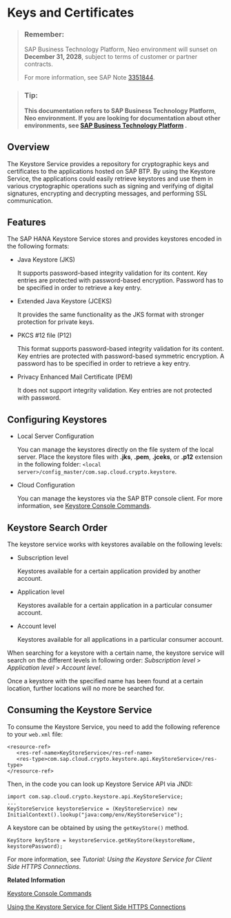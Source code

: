 <!-- loio3735938d1d1d4d04a0e976b9ad1799d5 -->

# Keys and Certificates

> ### Remember:  
> SAP Business Technology Platform, Neo environment will sunset on **December 31, 2028**, subject to terms of customer or partner contracts.
> 
> For more information, see SAP Note [3351844](https://me.sap.com/notes/3351844).

> ### Tip:  
> **This documentation refers to SAP Business Technology Platform, Neo environment. If you are looking for documentation about other environments, see [SAP Business Technology Platform](https://help.sap.com/docs/btp/sap-business-technology-platform/sap-business-technology-platform?version=Cloud) .**



<a name="loio3735938d1d1d4d04a0e976b9ad1799d5__section_N1001A_N10017_N10001"/>

## Overview

The Keystore Service provides a repository for cryptographic keys and certificates to the applications hosted on SAP BTP. By using the Keystore Service, the applications could easily retrieve keystores and use them in various cryptographic operations such as signing and verifying of digital signatures, encrypting and decrypting messages, and performing SSL communication.



<a name="loio3735938d1d1d4d04a0e976b9ad1799d5__section_N10027_N10017_N10001"/>

## Features

The SAP HANA Keystore Service stores and provides keystores encoded in the following formats:

-   Java Keystore \(JKS\)

    It supports password-based integrity validation for its content. Key entries are protected with password-based encryption. Password has to be specified in order to retrieve a key entry.

-   Extended Java Keystore \(JCEKS\)

    It provides the same functionality as the JKS format with stronger protection for private keys.

-   PKCS \#12 file \(P12\)

    This format supports password-based integrity validation for its content. Key entries are protected with password-based symmetric encryption. A password has to be specified in order to retrieve a key entry.

-   Privacy Enhanced Mail Certificate \(PEM\)

    It does not support integrity validation. Key entries are not protected with password.




<a name="loio3735938d1d1d4d04a0e976b9ad1799d5__section_N10047_N10017_N10001"/>

## Configuring Keystores

-   Local Server Configuration

    You can manage the keystores directly on the file system of the local server. Place the keystore files with **.jks**, **.pem**, **.jceks**, or **.p12** extension in the following folder: `<local server>/config_master/com.sap.cloud.crypto.keystore`.

-   Cloud Configuration

    You can manage the keystores via the SAP BTP console client. For more information, see [Keystore Console Commands](keystore-console-commands-20b6fbd.md).




<a name="loio3735938d1d1d4d04a0e976b9ad1799d5__section_N1008D_N10017_N10001"/>

## Keystore Search Order

The keystore service works with keystores available on the following levels:

-   Subscription level

    Keystores available for a certain application provided by another account.

-   Application level

    Keystores available for a certain application in a particular consumer account.

-   Account level

    Keystores available for all applications in a particular consumer account.


When searching for a keystore with a certain name, the keystore service will search on the different levels in following order: *Subscription level* \> *Application level* \> *Account level*.

Once a keystore with the specified name has been found at a certain location, further locations will no more be searched for.



<a name="loio3735938d1d1d4d04a0e976b9ad1799d5__section_N10073_N10017_N10001"/>

## Consuming the Keystore Service

To consume the Keystore Service, you need to add the following reference to your `web.xml` file:

```
<resource-ref>
   <res-ref-name>KeyStoreService</res-ref-name>
   <res-type>com.sap.cloud.crypto.keystore.api.KeyStoreService</res-type>
</resource-ref>
```

Then, in the code you can look up Keystore Service API via JNDI:

```
import com.sap.cloud.crypto.keystore.api.KeyStoreService;
...
KeyStoreService keystoreService = (KeyStoreService) new InitialContext().lookup("java:comp/env/KeyStoreService");

```

A keystore can be obtained by using the `getKeyStore()` method.

```
KeyStore keyStore = keystoreService.getKeyStore(keystoreName, keystorePassword);
```

For more information, see *Tutorial: Using the Keystore Service for Client Side HTTPS Connections*.

**Related Information**  


[Keystore Console Commands](keystore-console-commands-20b6fbd.md)

[Using the Keystore Service for Client Side HTTPS Connections](using-the-keystore-service-for-client-side-https-connections-38144cd.md)

